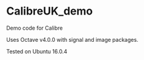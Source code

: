 # CalibreUK_demo
Demo code for Calibre

Uses Octave v4.0.0 with signal and image packages.

Tested on Ubuntu 16.0.4

